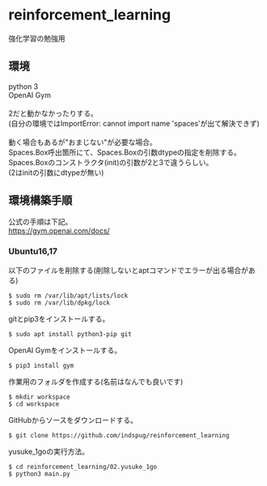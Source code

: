 # reinforcement_learning
強化学習の勉強用

## 環境
python 3<br>
OpenAI Gym<br>
<br>
2だと動かなかったりする。<br>
(自分の環境ではImportError: cannot import name 'spaces'が出て解決できず)<br>
<br>
動く場合もあるが"おまじない"が必要な場合。<br>
Spaces.Box呼出箇所にて、Spaces.Boxの引数dtypeの指定を削除する。<br>
Spaces.Boxのコンストラクタ(init)の引数が2と3で違うらしい。<br>
(2はinitの引数にdtypeが無い)<br>

## 環境構築手順
公式の手順は下記。<br>
https://gym.openai.com/docs/

### Ubuntu16,17
以下のファイルを削除する(削除しないとaptコマンドでエラーが出る場合がある)
```shell
$ sudo rm /var/lib/apt/lists/lock
$ sudo rm /var/lib/dpkg/lock
```
gitとpip3をインストールする。
```shell
$ sudo apt install python3-pip git
```
OpenAI Gymをインストールする。
```shell
$ pip3 install gym
```
作業用のフォルダを作成する(名前はなんでも良いです)
```shell
$ mkdir workspace
$ cd workspace
```
GitHubからソースをダウンロードする。
```shell
$ git clone https://github.com/indspug/reinforcement_learning
```
yusuke_1goの実行方法。
```shell
$ cd reinforcement_learning/02.yusuke_1go
$ python3 main.py
```
